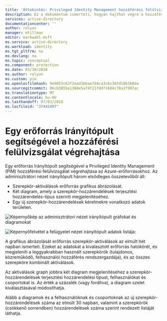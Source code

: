 ```yaml
---
title: 'Áttekintés: Privileged Identity Management hozzáférési felülvizsgálat végrehajtása az Azure-erőforrások |} A Microsoft Docs'
description: Ez a dokumentum ismerteti, hogyan hajthat végre a hozzáférési felülvizsgálat a PIM az Azure-erőforrásokhoz.
services: active-directory
documentationcenter: ''
author: rolyon
manager: mtillman
editor: markwahl-msft
ms.service: active-directory
ms.workload: identity
ms.tgt_pltfrm: na
ms.devlang: na
ms.topic: conceptual
ms.component: protection
ms.date: 03/30/2018
ms.author: rolyon
ms.custom: pim
ms.openlocfilehash: 9e9053c62f2ead3b6ae7d4ca3c6c38fd1063b8da
ms.sourcegitcommit: 86cb3855e1368e5a74f21fdd71684c78a1f907ac
ms.translationtype: MT
ms.contentlocale: hu-HU
ms.lasthandoff: 07/03/2018
ms.locfileid: "37441497"
---
```

# <a name="use-a-resource-dashboard-to-perform-an-access-review"></a>Egy erőforrás Irányítópult segítségével a hozzáférési felülvizsgálat végrehajtása

Egy erőforrás Irányítópult segítségével a Privileged Identity Management (PIM) hozzáférési felülvizsgálat végrehajtása az Azure-erőforrásokhoz. Az adminisztrátori nézet irányítópult három elsődleges összetevőből áll:

- Szerepkör-aktiválások erőforrás grafikus ábrázolását.
- Két diagram, amely a szerepkör-hozzárendelések terjesztési hozzárendelés-típus szerinti megjelenítéséhez.
- Egy új szerepkör-hozzárendelések kérelmekre vonatkozó adatok területen.

![Képernyőkép az adminisztrátori nézet irányítópult gráfokat és diagramokat](media/azure-pim-resource-rbac/rbac-overview-top.png)

![Képernyőfelvétel a felügyelet nézet irányítópult adatok listája:](media/azure-pim-resource-rbac/role-settings.png)

A grafikus ábrázolását erőforrás szerepkör-aktiválások az elmúlt hét napban ismerteti. Ezeket az adatokat a kiválasztott erőforrás hatókörét, és megjeleníti a leggyakrabban használt szerepkörök (tulajdonos, közreműködő, felhasználói hozzáférés rendszergazdája), és az összes szerepköre kombinált aktiválások.

Az aktiválások graph jobbra két diagram megjelenítéséhez a szerepkör-hozzárendelések terjesztési hozzárendelési típust, felhasználókat és csoportokat is. Az érték a százalék (vagy fordítva), a diagram szelet kiválasztásával módosíthatja.

Alább a diagramok és a felhasználóknak és csoportoknak az új szerepkör-hozzárendelések száma az elmúlt 30 napban, valamint a szerepkörök (csökkenő sorrendben) hozzárendelések száma szerint rendezett listáját láthatja.



